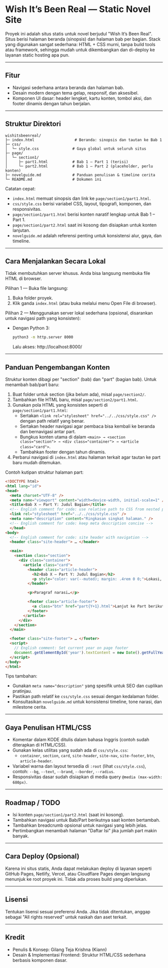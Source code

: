 # Wish It’s Been Real — Static Novel Site

Proyek ini adalah situs statis untuk novel berjudul "Wish It’s Been Real". Situs berisi halaman beranda (sinopsis) dan halaman bab per bagian. Stack yang digunakan sangat sederhana: HTML + CSS murni, tanpa build tools atau framework, sehingga mudah untuk dikembangkan dan di-deploy ke layanan static hosting apa pun.

---

## Fitur

- Navigasi sederhana antara beranda dan halaman bab.
- Desain modern dengan tema gelap, responsif, dan aksesibel.
- Komponen UI dasar: header lengket, kartu konten, tombol aksi, dan footer dinamis dengan tahun berjalan.

---

## Struktur Direktori

```
wishitsbeenreal/
├─ index.html                  # Beranda: sinopsis dan tautan ke Bab 1
├─ css/
│  └─ style.css               # Gaya global untuk seluruh situs
├─ page/
│  └─ section1/
│     ├─ part1.html           # Bab 1 – Part 1 (terisi)
│     └─ part2.html           # Bab 1 – Part 2 (placeholder, perlu konten)
├─ novelguide.md              # Panduan penulisan & timeline cerita
└─ README.md                  # Dokumen ini
```

Catatan cepat:

- `index.html` memuat sinopsis dan link ke `page/section1/part1.html`.
- `css/style.css` berisi variabel CSS, layout, tipografi, komponen, dan responsivitas.
- `page/section1/part1.html` berisi konten naratif lengkap untuk Bab 1 – Part 1.
- `page/section1/part2.html` saat ini kosong dan disiapkan untuk konten lanjutan.
- `novelguide.md` adalah referensi penting untuk konsistensi alur, gaya, dan timeline.

---

## Cara Menjalankan Secara Lokal

Tidak membutuhkan server khusus. Anda bisa langsung membuka file HTML di browser.

Pilihan 1 — Buka file langsung:

1. Buka folder proyek.
2. Klik ganda `index.html` (atau buka melalui menu Open File di browser).

Pilihan 2 — Menggunakan server lokal sederhana (opsional, disarankan untuk navigasi path yang konsisten):

- Dengan Python 3:

  ```bash
  python3 -m http.server 8000
  ```

  Lalu akses: http://localhost:8000/

---

## Panduan Pengembangan Konten

Struktur konten dibagi per "section" (bab) dan "part" (bagian bab). Untuk menambah bab/part baru:

1. Buat folder untuk section (jika belum ada), misal `page/section2/`.
2. Tambahkan file HTML baru, misal `page/section2/part1.html`.
3. Gunakan pola HTML yang konsisten seperti di `page/section1/part1.html`:
   - Sertakan `<link rel="stylesheet" href="../../css/style.css" />` dengan path relatif yang benar.
   - Sertakan header navigasi agar pembaca bisa kembali ke beranda dan bernavigasi antar part.
   - Bungkus konten utama di dalam `<main> → <section class="section"> → <div class="container"> → <article class="card">`.
   - Tambahkan footer dengan tahun dinamis.
4. Perbarui navigasi di `index.html` atau halaman terkait agar tautan ke part baru mudah ditemukan.

Contoh kutipan struktur halaman part:

```html
<!DOCTYPE html>
<html lang="id">
<head>
  <meta charset="UTF-8" />
  <meta name="viewport" content="width=device-width, initial-scale=1" />
  <title>Bab X – Part Y: Judul Bagian</title>
  <!-- English comment for code: use relative path to CSS from nested pages -->
  <link rel="stylesheet" href="../../css/style.css" />
  <meta name="description" content="Ringkasan singkat halaman." />
  <!-- English comment for code: keep meta description concise -->
  </head>
<body>
  <!-- English comment for code: site header with navigation -->
  <header class="site-header"> … </header>

  <main>
    <section class="section">
      <div class="container">
        <article class="card">
          <header class="article-header">
            <h2>Bab X – Part Y: Judul Bagian</h2>
            <p style="color: var(--muted); margin: .4rem 0 0;">Lokasi, Tahun — Waktu • <em>Keterangan</em></p>
          </header>

          <p>Paragraf narasi…</p>

          <footer class="article-footer">
            <a class="btn" href="part{Y+1}.html">Lanjut ke Part berikutnya</a>
          </footer>
        </article>
      </div>
    </section>
  </main>

  <footer class="site-footer"> … </footer>
  <script>
    // English comment: Set current year on page footer
    document.getElementById('year').textContent = new Date().getFullYear();
  </script>
</body>
</html>
```

Tips tambahan:

- Gunakan `meta name="description"` yang spesifik untuk SEO dan cuplikan pratinjau.
- Pastikan path relatif ke `css/style.css` sesuai dengan kedalaman folder.
- Konsultasikan `novelguide.md` untuk konsistensi timeline, tone narasi, dan milestone cerita.

---

## Gaya Penulisan HTML/CSS

- Komentar dalam KODE ditulis dalam bahasa Inggris (contoh sudah diterapkan di HTML/CSS).
- Gunakan kelas utilitas yang sudah ada di `css/style.css`:
  - `container`, `section`, `card`, `site-header`, `site-nav`, `site-footer`, `btn`, `article-header`.
- Variabel warna dan layout tersedia di `:root` (lihat `css/style.css`), contoh: `--bg`, `--text`, `--brand`, `--border`, `--radius`.
- Responsivitas dasar sudah disiapkan di media query `@media (max-width: 680px)`.

---

## Roadmap / TODO

- Isi konten `page/section1/part2.html` (saat ini kosong).
- Tambahkan navigasi untuk Bab/Part berikutnya saat konten bertambah.
- Tambahkan breadcrumb opsional untuk navigasi yang lebih jelas.
- Pertimbangkan menambah halaman "Daftar Isi" jika jumlah part makin banyak.

---

## Cara Deploy (Opsional)

Karena ini situs statis, Anda dapat melakukan deploy di layanan seperti GitHub Pages, Netlify, Vercel, atau Cloudflare Pages dengan langsung menunjuk ke root proyek ini. Tidak ada proses build yang diperlukan.

---

## Lisensi

Tentukan lisensi sesuai preferensi Anda. Jika tidak ditentukan, anggap sebagai "All rights reserved" untuk naskah dan aset terkait.

---

## Kredit

- Penulis & Konsep: Gilang Teja Krishna (Kiann)
- Desain & Implementasi Frontend: Struktur HTML/CSS sederhana berbasis komponen dasar.

